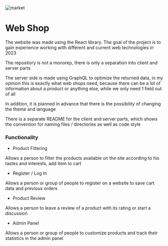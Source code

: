 ![market](https://github.com/Demon-hash/Project/assets/61636183/32583c3d-5223-4b78-8f30-3604b4e87fcb)

# Web Shop
The website was made using the React library. The goal of the project is to gain experience working with different and current web technologies in 2023

The repository is not a monorep, there is only a separation into client and server parts

The server side is made using GraphQL to optimize the returned data, in my opinion this is exactly what web shops need, because there can be a lot of information about a product or anything else, while we only need 1 field out of all

In addition, it is planned in advance that there is the possibility of changing the theme and language

There is a separate README for the client and server parts, which shows the convention for naming files / directories as well as code style

### Functionality
- Product Filtering

Allows a person to filter the products available on the site according to his tastes and interests, add item to cart

- Register / Log In

Allows a person or group of people to register on a website to save cart data and previous orders

- Product Review

Allows a person to leave a review of a product with its rating or start a discussion

- Admin Panel

Allows a person or group of people to customize products and track their statistics in the admin panel

